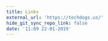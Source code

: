 ```yaml
---
title: Links
external_url: 'https://techdogs.us/'
hide_git_sync_repo_link: false
date: '11:09 22-01-2019'
---
```


